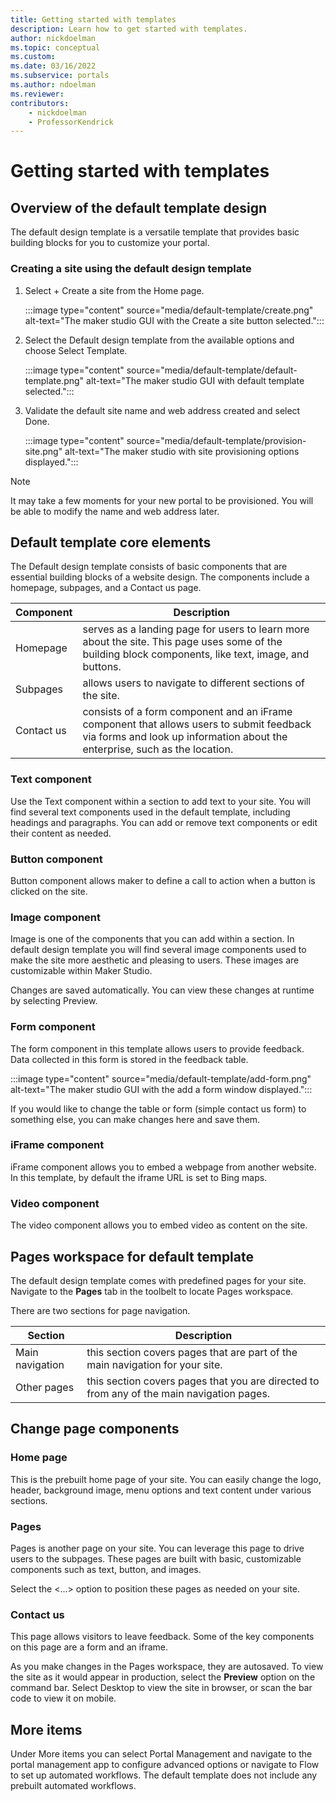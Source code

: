 ```yaml
---
title: Getting started with templates
description: Learn how to get started with templates.
author: nickdoelman
ms.topic: conceptual
ms.custom: 
ms.date: 03/16/2022
ms.subservice: portals
ms.author: ndoelman 
ms.reviewer: 
contributors:
    - nickdoelman
    - ProfessorKendrick
---
```


# Getting started with templates

## Overview of the default template design

The default design template is a versatile template that provides basic building blocks for you to customize your portal.

### Creating a site using the default design template

1. Select + Create a site from the Home page.

    :::image type="content" source="media/default-template/create.png" alt-text="The maker studio GUI with the Create a site button selected.":::

1. Select the Default design template from the available options and choose Select Template.

    :::image type="content" source="media/default-template/default-template.png" alt-text="The maker studio GUI with default template selected.":::

1. Validate the default site name and web address created and select Done.

    :::image type="content" source="media/default-template/provision-site.png" alt-text="The maker studio with site provisioning options displayed.":::

> [!NOTE]
> It may take a few moments for your new portal to be provisioned. You will be able to modify the name and web address later.

## Default template core elements

The Default design template consists of basic components that are essential building blocks of a website design.  The components include a homepage, subpages, and a Contact us page.

| Component | Description |
| ----------- | ----------- |
| Homepage | serves as a landing page for users to learn more about the site.  This page uses some of the building block components, like text, image, and buttons. |
| Subpages | allows users to navigate to different sections of the site. |
| Contact us | consists of a form component and an iFrame component that allows users to submit feedback via forms and look up information about the enterprise, such as the location. |

### Text component

Use the Text component within a section to add text to your site. You will find several text components used in the default template, including headings and paragraphs. You can add or remove text components or edit their content as needed.

### Button component

Button component allows maker to define a call to action when a button is clicked on the site.

### Image component

Image is one of the components that you can add within a section. In default design template you will find several image components used to make the site more aesthetic and pleasing to users. These images are customizable within Maker Studio.

Changes are saved automatically.  You can view these changes at runtime by selecting Preview.

### Form component

The form component in this template allows users to provide feedback. Data collected in this form is stored in the feedback table.

:::image type="content" source="media/default-template/add-form.png" alt-text="The maker studio GUI with the add a form window displayed.":::

If you would like to change the table or form (simple contact us form) to something else, you can make changes here and save them.

### iFrame component

iFrame component allows you to embed a webpage from another website. In this template, by default the iframe URL is set to Bing maps.

### Video component

The video component allows you to embed video as content on the site.

## Pages workspace for default template

The default design template comes with predefined pages for your site. Navigate to the **Pages** tab in the toolbelt to locate Pages workspace.

There are two sections for page navigation.

| Section | Description |
| ----------- | ----------- |
| Main navigation | this section covers pages that are part of the main navigation for your site. |
| Other pages | this section covers pages that you are directed to from any of the main navigation pages. |

## Change page components

### Home page

This is the prebuilt home page of your site. You can easily change the logo, header, background image, menu options and text content under various sections.

### Pages

Pages is another page on your site. You can leverage this page to drive users to the subpages. These pages are built with basic, customizable components such as text, button, and images.

Select the &lt;...&gt; option to position these pages as needed on your site.

### Contact us

This page allows visitors to leave feedback. Some of the key components on this page are a form and an iframe.

As you make changes in the Pages workspace, they are autosaved. To view the site as it would appear in production, select the **Preview** option on the command bar. Select Desktop to view the site in browser, or scan the bar code to view it on mobile.

## More items

Under More items you can select Portal Management and navigate to the portal management app to configure advanced options or navigate to Flow to set up automated workflows. The default template does not include any prebuilt automated workflows.

